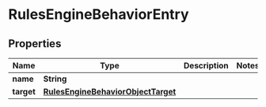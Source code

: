 

# RulesEngineBehaviorEntry


## Properties

| Name | Type | Description | Notes |
|------------ | ------------- | ------------- | -------------|
|**name** | **String** |  |  |
|**target** | [**RulesEngineBehaviorObjectTarget**](RulesEngineBehaviorObjectTarget.md) |  |  |



